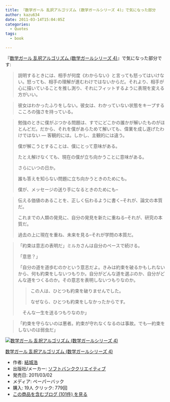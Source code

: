 ```yaml
---
title: 『数学ガール 乱択アルゴリズム (数学ガールシリーズ 4)』で気になった部分
author: kazu634
date: 2011-03-14T15:04:05Z
categories:
  - Quotes
tags:
  - book

---
```

<div class="section">
<p>
    『<a href="http://d.hatena.ne.jp/asin/479736100X" onclick="__gaTracker('send', 'event', 'outbound-article', 'http://d.hatena.ne.jp/asin/479736100X', '数学ガール 乱択アルゴリズム (数学ガールシリーズ 4)');">数学ガール 乱択アルゴリズム (数学ガールシリーズ 4)</a>』で気になった部分です:
</p>
  
<blockquote>
<p>
      説明するときには、相手が何度《わからない》と言っても怒ってはいけない。怒っても、相手の理解が進むわけではないからだ。それより、相手が心に描いていることを推し測り、それにフィットするように表現を変える方がいい。
</p>
</blockquote>
  
<blockquote>
<p>
      彼女はわかったふりをしない。彼女は、わかっていない状態をキープするこころの強さを持っている。
</p>
</blockquote>
  
<blockquote>
<p>
      勉強のときに僕がぶつかる問題は、すでにどこかの誰かが解いたものがほとんどだ。だから、それを僕があらためて解いても、偉業を成し遂げたわけではない &#8212; 客観的には。しかし、主観的には違う。
</p>
    
<p>
      僕が解こうとすることは、僕にとって意味がある。
</p>
    
<p>
      たとえ解けなくても、現在の僕が立ち向かうことに意味がある。
</p>
    
<p>
      さらにいつの日か。
</p>
    
<p>
      誰も答えを知らない問題に立ち向かうときのためにも。
</p>
    
<p>
      僕が、メッセージの送り手になるときのためにも&#8211;
</p>
</blockquote>
  
<blockquote>
<p>
      伝える価値のあることを、正しく伝わるように書く&#8211;それが、論文の本質だ。
</p>
    
<p>
      これまでの人類の発見に、自分の発見を新たに重ねる&#8211;それが、研究の本質だ。
</p>
    
<p>
      過去の上に現在を重ね、未来を見る&#8211;それが学問の本質だ。
</p>
</blockquote>
  
<blockquote>
<p>
      「約束は意志の表明だ」ミルカさんは自分のペースで続ける。
</p>
    
<p>
      「意思？」
</p>
    
<p>
      「自分の道を道歩むのかという意志だよ。きみは約束を破るかもしれないから、何も約束をしないつもりか。自分がどんな道を選ぶのか、自分がどんな道をつくるのか。その意志を表明しないつもりなのか。
</p>
    
<blockquote>
<p>
        この人は、ひとつも約束を破りませんでした。
</p>
      
<p>
        なぜなら、ひとつも約束をしなかったからです。
</p>
</blockquote>
    
<p>
      　そんな一生を送るつもりなのか」
</p>
</blockquote>
  
<blockquote>
<p>
      「約束を守らないのは悪者。約束が守れなくなるのは事故。でも―約束をしないのは弱虫だ」
</p>
</blockquote>
  
<div class="hatena-asin-detail">
<a href="http://www.amazon.co.jp/dp/479736100X/?tag=hatena_st1-22&ascsubtag=d-7ibv" onclick="__gaTracker('send', 'event', 'outbound-article', 'http://www.amazon.co.jp/dp/479736100X/?tag=hatena_st1-22&ascsubtag=d-7ibv', '');"><img src="https://images-na.ssl-images-amazon.com/images/I/41A9LxiH-tL._SL160_.jpg" class="hatena-asin-detail-image" alt="数学ガール 乱択アルゴリズム (数学ガールシリーズ 4)" title="数学ガール 乱択アルゴリズム (数学ガールシリーズ 4)" /></a></p> 
    
<div class="hatena-asin-detail-info">
<p class="hatena-asin-detail-title">
<a href="http://www.amazon.co.jp/dp/479736100X/?tag=hatena_st1-22&ascsubtag=d-7ibv" onclick="__gaTracker('send', 'event', 'outbound-article', 'http://www.amazon.co.jp/dp/479736100X/?tag=hatena_st1-22&ascsubtag=d-7ibv', '数学ガール 乱択アルゴリズム (数学ガールシリーズ 4)');">数学ガール 乱択アルゴリズム (数学ガールシリーズ 4)</a>
</p>
      
<ul>
<li>
<span class="hatena-asin-detail-label">作者:</span> <a href="http://d.hatena.ne.jp/keyword/%B7%EB%BE%EB%B9%C0" onclick="__gaTracker('send', 'event', 'outbound-article', 'http://d.hatena.ne.jp/keyword/%B7%EB%BE%EB%B9%C0', '結城浩');" class="keyword">結城浩</a>
</li>
<li>
<span class="hatena-asin-detail-label">出版社/メーカー:</span> <a href="http://d.hatena.ne.jp/keyword/%A5%BD%A5%D5%A5%C8%A5%D0%A5%F3%A5%AF%A5%AF%A5%EA%A5%A8%A5%A4%A5%C6%A5%A3%A5%D6" onclick="__gaTracker('send', 'event', 'outbound-article', 'http://d.hatena.ne.jp/keyword/%A5%BD%A5%D5%A5%C8%A5%D0%A5%F3%A5%AF%A5%AF%A5%EA%A5%A8%A5%A4%A5%C6%A5%A3%A5%D6', 'ソフトバンククリエイティブ');" class="keyword">ソフトバンククリエイティブ</a>
</li>
<li>
<span class="hatena-asin-detail-label">発売日:</span> 2011/03/02
</li>
<li>
<span class="hatena-asin-detail-label">メディア:</span> ペーパーバック
</li>
<li>
<span class="hatena-asin-detail-label">購入</span>: 19人 <span class="hatena-asin-detail-label">クリック</span>: 779回
</li>
<li>
<a href="http://d.hatena.ne.jp/asin/479736100X" onclick="__gaTracker('send', 'event', 'outbound-article', 'http://d.hatena.ne.jp/asin/479736100X', 'この商品を含むブログ (101件) を見る');" target="_blank">この商品を含むブログ (101件) を見る</a>
</li>
</ul>
</div>
    
<div class="hatena-asin-detail-foot">
</div>
</div>
</div>
